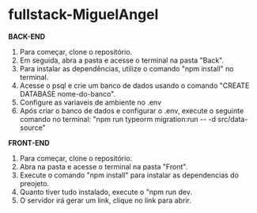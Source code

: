 # fullstack-MiguelAngel

**BACK-END**

1. Para começar, clone o repositório.
2. Em seguida, abra a pasta e acesse o terminal na pasta "Back".
3. Para instalar as dependências, utilize o comando "npm install" no terminal.
4. Acesse o psql e crie um banco de dados usando o comando "CREATE DATABASE nome-do-banco".
5. Configure as variaveis de ambiente no .env
6. Após criar o banco de dados e configurar o .env, execute o seguinte comando no terminal: "npm run typeorm migration:run -- -d src/data-source"


**FRONT-END**
1. Para começar, clone o repositório.
2. Abra na pasta e acesse o terminal na pasta "Front".
3. Execute o comando "npm install" para instalar as dependencias do preojeto.
4. Quanto tiver tudo instalado, execute o "npm run dev.
5. O servidor irá gerar um link, clique no link para abrir.

